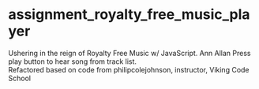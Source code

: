 # assignment_royalty_free_music_player
Ushering in the reign of Royalty Free Music w/ JavaScript.
Ann Allan
Press play button to hear song from track list.  
Refactored based on code from philipcolejohnson, instructor, Viking Code School
